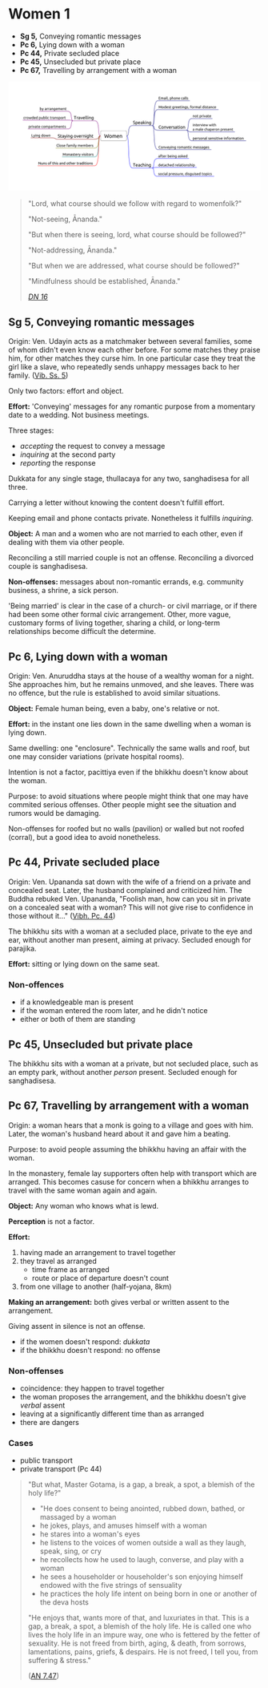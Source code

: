 # Women 1

-   **Sg 5,** Conveying romantic messages
-   **Pc 6,** Lying down with a woman
-   **Pc 44,** Private secluded place
-   **Pc 45,** Unsecluded but private place
-   **Pc 67,** Travelling by arrangement with a woman

![Women](./includes/mindmaps/women.png)

> "Lord, what course should we follow with regard to womenfolk?"
> 
> "Not-seeing, Ānanda."
> 
> "But when there is seeing, lord, what course should be followed?"
> 
> "Not-addressing, Ānanda."
> 
> "But when we are addressed, what course should be followed?"
> 
> "Mindfulness should be established, Ānanda."
> 
> *[DN 16](https://www.dhammatalks.org/suttas/DN/DN16.html)*

## Sg 5, Conveying romantic messages

Origin: Ven. Udayin acts as a matchmaker between several families, some of whom
didn't even know each other before. For some matches they praise him, for other
matches they curse him. In one particular case they treat the girl like a slave,
who repeatedly sends unhappy messages back to her family. ([Vib. Ss. 5](https://suttacentral.net/pli-tv-bu-vb-ss5/en/brahmali))

Only two factors: effort and object.

**Effort:** 'Conveying' messages for any romantic purpose from a
momentary date to a wedding. Not business meetings.

<!-- latex
\clearpage
-->

Three stages:

-   *accepting* the request to convey a message
-   *inquiring* at the second party
-   *reporting* the response

Dukkata for any single stage, thullacaya for any two, sanghadisesa for
all three.

Carrying a letter without knowing the content doesn't fulfill effort.

Keeping email and phone contacts private. Nonetheless it fulfills *inquiring*.

**Object:** A man and a women who are not married to each other, even if
dealing with them via other people.

Reconciling a still married couple is not an offense. Reconciling a
divorced couple is sanghadisesa.

<!-- latex
\enlargethispage{2\baselineskip}
-->

**Non-offenses:** messages about non-romantic errands, e.g. community
business, a shrine, a sick person.

'Being married' is clear in the case of a church- or civil marriage, or if there
had been some other formal civic arrangement. Other, more vague, customary forms
of living together, sharing a child, or long-term relationships become difficult
the determine.

## Pc 6, Lying down with a woman

Origin: Ven. Anuruddha stays at the house of a wealthy woman for a night. She
approaches him, but he remains unmoved, and she leaves. There was no offence,
but the rule is established to avoid similar situations.

**Object:** Female human being, even a baby, one's relative or not.

**Effort:** in the instant one lies down in the same dwelling when a
woman is lying down.

Same dwelling: one "enclosure". Technically the same walls and roof, but
one may consider variations (private hospital rooms).

Intention is not a factor, pacittiya even if the bhikkhu doesn't know
about the woman.

Purpose: to avoid situations where people might think that one may have
commited serious offenses. Other people might see the situation and
rumors would be damaging.

Non-offenses for roofed but no walls (pavilion) or walled but not roofed
(corral), but a good idea to avoid nonetheless.

## Pc 44, Private secluded place

Origin: Ven. Upananda sat down with the wife of a friend on a private and
concealed seat. Later, the husband complained and criticized him. The Buddha
rebuked Ven. Upananda, "Foolish man, how can you sit in private on a concealed
seat with a woman? This will not give rise to confidence in those without it..."
([Vibh. Pc. 44](https://suttacentral.net/pli-tv-bu-vb-pc44/en/brahmali))

The bhikkhu sits with a woman at a secluded place, private to the eye and ear,
without another man present, aiming at privacy. Secluded enough for parajika.

**Effort:** sitting or lying down on the same seat.

### Non-offences

<!-- latex
\vspace*{-0.5\baselineskip}
\enlargethispage{\baselineskip}
-->

- if a knowledgeable man is present
- if the woman entered the room later, and he didn't notice
- either or both of them are standing

## Pc 45, Unsecluded but private place

The bhikkhu sits with a woman at a private, but not secluded place, such as an
empty park, without another *person* present. Secluded enough for sanghadisesa.

## Pc 67, Travelling by arrangement with a woman

Origin: a woman hears that a monk is going to a village and goes with
him. Later, the woman's husband heard about it and gave him a beating.

Purpose: to avoid people assuming the bhikkhu having an affair with the
woman.

In the monastery, female lay supporters often help with transport which are
arranged. This becomes casuse for concern when a bhikkhu arranges to travel with
the same woman again and again.

**Object:** Any woman who knows what is lewd.

**Perception** is not a factor.

**Effort:**

1.  having made an arrangement to travel together
2.  they travel as arranged
    -   time frame as arranged
    -   route or place of departure doesn't count
3.  from one village to another (half-yojana, 8km)

**Making an arrangement:** both gives verbal or written assent to the
arrangement.

Giving assent in silence is not an offense.

-   if the women doesn't respond: *dukkata*
-   if the bhikkhu doesn't respond: no offense

### Non-offenses

-   coincidence: they happen to travel together
-   the woman proposes the arrangement, and the bhikkhu doesn't give
    *verbal* assent
-   leaving at a significantly different time than as arranged
-   there are dangers

### Cases

- public transport
- private transport (Pc 44)

<!-- latex
\clearpage
-->

> "But what, Master Gotama, is a gap, a break, a spot, a blemish of the holy life?"
>
> - "He does consent to being anointed, rubbed down, bathed, or massaged by a woman
> - he jokes, plays, and amuses himself with a woman
> - he stares into a woman's eyes
> - he listens to the voices of women outside a wall as they laugh, speak, sing, or cry
> - he recollects how he used to laugh, converse, and play with a woman
> - he sees a householder or householder's son enjoying himself endowed with the five strings of sensuality
> - he practices the holy life intent on being born in one or another of the deva hosts
>
> "He enjoys that, wants more of that, and luxuriates in that. This is a gap, a
> break, a spot, a blemish of the holy life. He is called one who lives the holy
> life in an impure way, one who is fettered by the fetter of sexuality. He is
> not freed from birth, aging, & death, from sorrows, lamentations, pains,
> griefs, & despairs. He is not freed, I tell you, from suffering & stress."
>
> ([AN 7.47](https://www.dhammatalks.org/suttas/AN/AN7_47.html))
